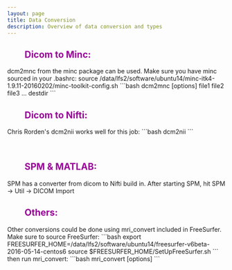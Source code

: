 ```yaml
---
layout: page
title: Data Conversion
description: Overview of data conversion and types
---
```


<dl>
<dd> <h2 style="color:#990099;"> Dicom to Minc: </h2> </dd>
</dl>
dcm2mnc from the minc package can be used. Make sure you have minc sourced in your .bashrc: source /data/lfs2/software/ubuntu14/minc-itk4-1.9.11-20160202/minc-toolkit-config.sh
```bash
dcm2mnc [options] file1 file2 file3 ... destdir
```  
   
<dl>
<dd> <h2 style="color:#990099;"> Dicom to Nifti: </h2> </dd>
</dl>
Chris Rorden's dcm2nii works well for this job:
```bash
dcm2nii <options> <sourcenames>
```  

<dl>
<dd> <br> </dd>
</dl>

<dl>
<dd> <h2 style="color:#990099;"> SPM & MATLAB: </h2> </dd>
</dl>
SPM has a converter from dicom to Nifti build in. After starting SPM, hit SPM -> Util -> DICOM Import 

<dl>
<dd> <h2 style="color:#990099;"> Others: </h2> </dd>
</dl>
Other conversions could be done using mri_convert included in FreeSurfer. Make sure to source FreeSurfer: 
```bash
export FREESURFER_HOME=/data/lfs2/software/ubuntu14/freesurfer-v6beta-2016-05-14-centos6
source $FREESURFER_HOME/SetUpFreeSurfer.sh
```
then run mri_convert:
```bash
mri_convert [options] <in volume> <out volume>
```


<dl>
<dd> <br> </dd>
</dl>


